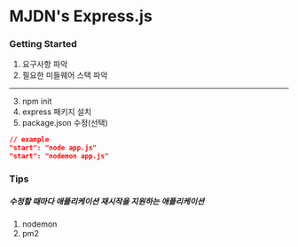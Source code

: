 # MJDN's Express.js

### Getting Started
1. 요구사항 파악
2. 필요한 미들웨어 스택 파악
---
3. npm init
4. express 패키지 설치
5. package.json 수정(선택)
```json
// example
"start": "node app.js"
"start": "nodemon app.js"
```

### Tips
##### 수정할 때마다 애플리케이션 재시작을 지원하는 애플리케이션
1. nodemon
2. pm2
